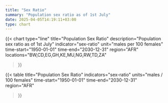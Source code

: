 ```yaml
---
title: "Sex Ratio"
summary: "Population sex ratio as of 1st July"
date: 2025-04-05T14:19:11+03:00
type: chart
---
```


{{< chart
    type="line"
    title="Population Sex Ratio"
    description="Population sex ratio as of 1st July"
    indicator="sex-ratio"
    unit="males per 100 females"
    time-start="1950-01-01"
    time-end="2030-12-31"
    region="AFR"
    locations="BW,CD,EG,GH,KE,MU,NG,RW,TD,ZA"
>}}

{{< table
    title="Population Sex Ratio"
    indicators="sex-ratio"
    units="males / 100 females"
    time-start="1950-01-01"
    time-end="2030-12-31"
    region="AFR"
>}}
